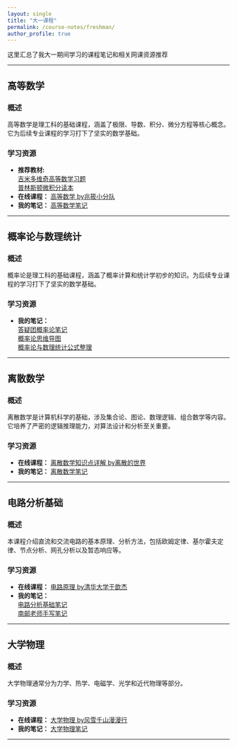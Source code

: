 ```yaml
---
layout: single 
title: "大一课程" 
permalink: /course-notes/freshman/ 
author_profile: true 
---
```



这里汇总了我大一期间学习的课程笔记和相关网课资源推荐

---

## 高等数学

### 概述
高等数学是理工科的基础课程，涵盖了极限、导数、积分、微分方程等核心概念。它为后续专业课程的学习打下了坚实的数学基础。

### 学习资源

* **推荐教材:** <br>
    [吉米多维奇高等数学习题](/files/Advanced-Mathematics-books.pdf) <br>
    [普林斯顿微积分读本](/files/Princeton-Calculus-Reader.pdf )
* **在线课程：** [高等数学 by兆筱小分队](https://www.bilibili.com/video/BV1dJ411c7ab?spm_id_from=333.788.videopod.sections&vd_source=f12f18d6054b9822e00b713d3c3ae108)
* **我的笔记：** [高等数学笔记 ](/files/Advanced-Mathematics-Notes.pdf) 

---

## 概率论与数理统计

### 概述
概率论是理工科的基础课程，涵盖了概率计算和统计学初步的知识。为后续专业课程的学习打下了坚实的数学基础。

### 学习资源

* **我的笔记：** <br>
    [答疑团概率论笔记 ](/files/Probability_Notes.pdf) <br>
    [概率论思维导图 ](/files/Probability_Mind_Map.zip) <br>
    [概率论与数理统计公式整理 ](/files/Probability_formulas.pdf)

---

## 离散数学 

### 概述
离散数学是计算机科学的基础，涉及集合论、图论、数理逻辑、组合数学等内容。它培养了严密的逻辑推理能力，对算法设计和分析至关重要。

### 学习资源
* **在线课程：** [离散数学知识点详解 by离散的世界](https://space.bilibili.com/511330334/lists)
* **我的笔记：** [离散数学笔记](/files/Discrete-Mathematics-Notes.pdf)
  
---

## 电路分析基础 

### 概述
本课程介绍直流和交流电路的基本原理、分析方法，包括欧姆定律、基尔霍夫定律、节点分析、网孔分析以及暂态响应等。

### 学习资源
* **在线课程：** [电路原理 by清华大学于歆杰](https://www.icourses.cn/sCourse/course_2980.html)
* **我的笔记：** <br>
    [电路分析基础笔记](/files/Circuit-Analysis-Notes.pdf)<br>
    [南邮老师手写笔记](/files/Circuit-Analysis-NJUPT-Notes.pdf)

---

## 大学物理 

### 概述
大学物理通常分为力学、热学、电磁学、光学和近代物理等部分。

### 学习资源
* **在线课程：** [大学物理 by风雪千山漫漫行](https://space.bilibili.com/414621270/lists?sid=390600)
* **我的笔记：** [大学物理笔记](/files/University-Physics-Notes.pdf)

---
